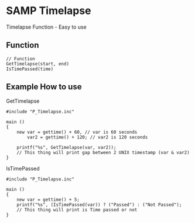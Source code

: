 # SAMP Timelapse

Timelapse Function - Easy to use

## Function

```pawn
// Function
GetTimelapse(start, end)
IsTimePassed(time)
```

## Example How to use

GetTimelapse

```pawn
#include "P_Timelapse.inc"

main ()
{
    new var = gettime() + 60, // var is 60 seconds
        var2 = gettime() + 120; // var2 is 120 seconds

    printf("%s", GetTimelapse(var, var2));
    // This thing will print gap between 2 UNIX timestamp (var & var2)
}
````

IsTimePassed

```pawn
#include "P_Timelapse.inc"

main ()
{
    new var = gettime() + 5;
    printf("%s", (IsTimePassed(var)) ? ("Passed") : ("Not Passed");
    // This thing will print is Time passed or not
}
````
